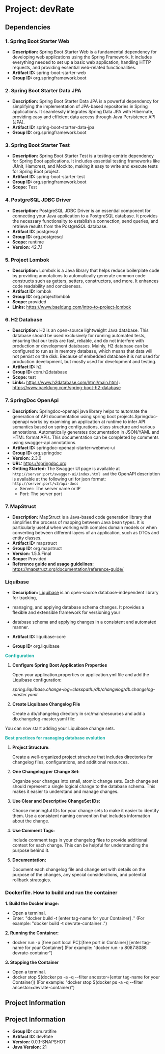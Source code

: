 # Project: devRate

## Dependencies

### 1. Spring Boot Starter Web
- **Description:** Spring Boot Starter Web is a fundamental dependency for developing web applications using the Spring 
Framework. It includes everything needed to set up a basic web application, handling HTTP requests, and providing 
essential web-related functionalities.
- **Artifact ID:** spring-boot-starter-web
- **Group ID:** org.springframework.boot

### 2. Spring Boot Starter Data JPA
- **Description:** Spring Boot Starter Data JPA is a powerful dependency for simplifying the implementation of JPA-based 
repositories in Spring applications. It seamlessly integrates Spring Data JPA with Hibernate, providing easy and 
efficient data access through Java Persistence API (JPA).
- **Artifact ID:** spring-boot-starter-data-jpa
- **Group ID:** org.springframework.boot

### 3. Spring Boot Starter Test
- **Description:** Spring Boot Starter Test is a testing-centric dependency for Spring Boot applications. It includes 
essential testing frameworks like JUnit, Hamcrest, and Mockito, making it easy to write and execute tests for Spring Boot 
project.
- **Artifact ID:** spring-boot-starter-test
- **Group ID:** org.springframework.boot
- **Scope:** Test

### 4. PostgreSQL JDBC Driver
- **Description:** PostgreSQL JDBC Driver is an essential component for connecting your Java application to a PostgreSQL
database. It provides the necessary functionality to establish a connection, send queries, and retrieve results from the
PostgreSQL database.
- **Artifact ID:** postgresql
- **Group ID:** org.postgresql
- **Scope:** runtime
- **Version:** 42.7.1

### 5. Project Lombok
- **Description:** Lombok is a Java library that helps reduce boilerplate code by providing annotations to automatically 
generate common code constructs such as getters, setters, constructors, and more. It enhances code readability and 
conciseness.
- **Artifact ID:** lombok
- **Group ID:** org.projectlombok
- **Scope:** provided
- **Links:** https://www.baeldung.com/intro-to-project-lombok

### 6. H2 Database
- **Description:** H2 is an open-source lightweight Java database. This database should be used exclusively for running
automated tests, ensuring that our tests are fast, reliable, and do not interfere with production or development
databases. Mainly, H2 database can be configured to run as in memory database, which means that data will not
persist on the disk. Because of embedded database it is not used for production development, but mostly used for
development and testing.
- **Artifact ID:** h2
- **Group ID:** com.h2database
- **Scope:** test
- **Links:** https://www.h2database.com/html/main.html : https://www.baeldung.com/spring-boot-h2-database

### 7. SpringDoc OpenApi
- **Description:** Springdoc-openapi java library helps to automate the generation of API documentation using 
spring boot projects.Springdoc-openapi works by examining an application at runtime to infer API semantics based 
on spring configurations, class structure and various annotations. Automatically generates documentation in JSON/YAML 
and HTML format APIs. This documentation can be completed by comments using swagger-api annotations.
- **Artifact ID:** springdoc-openapi-starter-webmvc-ui
- **Group ID:** org.springdoc
- **Version:** 2.3.0
- **URL:** https://springdoc.org
- **Getting Started:** The Swagger UI page is available at `http://server:port/swagger-ui/index.html and`
the OpenAPI description is available at the following url for json format: `http://server:port/v3/api-docs`
    - Server: The server name or IP
    - Port: The server port

### 7. MapStruct
- **Description:** MapStruct is a Java-based code generation library that simplifies the process of mapping between 
Java bean types. It is particularly useful when working with complex domain models or when converting between 
different layers of an application, such as DTOs and entity classes.
- **Artifact ID:** mapstruct
- **Group ID:** org.mapstruct
- **Version:** 1.5.5.Final
- **Scope:** Provided
- **Reference guide and usage guidelines:** https://mapstruct.org/documentation/reference-guide/

### Liquibase

- **Description:** [Liquibase](https://www.liquibase.org/) is an open-source database-independent library for tracking,
- managing, and applying database schema changes. It provides a flexible and extensible framework for versioning your
- database schema and applying changes in a consistent and automated manner.


- **Artifact ID:** liquibase-core
- **Group ID:** org.liquibase

**<span style="color: lightseagreen">Configuration</span>**

1. **Configure Spring Boot Application Properties**

   Open your application.properties or application.yml file and add the Liquibase configuration:
    
   *spring.liquibase.change-log=classpath:/db/changelog/db.changelog-master.yaml*

2. **Create Liquibase Changelog File**

   Create a db/changelog directory in src/main/resources and add a db.changelog-master.yaml file:

You can now start adding your Liquibase change sets.

**<span style="color: lightseagreen">Best practices for managing database evolution</span>**

1. **Project Structure:**
   
    Create a well-organized project structure that includes directories for changelog files, configurations, 
and additional resources.

2. **One Changelog per Change Set:**

   Organize your changes into small, atomic change sets. Each change set should represent a single logical change 
to the database schema. This makes it easier to understand and manage changes.

3. **Use Clear and Descriptive ChangeSet IDs:**

   Choose meaningful IDs for your change sets to make it easier to identify them. 
Use a consistent naming convention that includes information about the change.

4. **Use Comment Tags:**

   Include comment tags in your changelog files to provide additional context for each change.
This can be helpful for understanding the purpose behind it.

5. **Documentation:**

   Document each changelog file and change set with details on the purpose of the changes, any special considerations, 
and potential rollback strategies.

### Dockerfile. Нow to build and run the container
**1. Build the Docker image:**
- Open a terminal.
- Enter: "docker build -t [enter tag-name for your Container] ."
  (For example: "docker build -t devrate-container .")

**2. Running the Container:**
- docker run -p [free port local PC]:[free port in Container] [enter tag-name for your Container]
  (For example: "docker run -p 8087:8088 devrate-container")

**3. Stopping the Container**
- Open a terminal.
- docker stop $(docker ps -a -q --filter ancestor=[enter tag-name for your Container])
  (For example: "docker stop $(docker ps -a -q --filter ancestor=devrate-container)")
## Project Information

## Project Information

- **Group ID:** com.ratifire
- **Artifact ID:** devRate
- **Version:** 0.0.1-SNAPSHOT
- **Java Version:** 21